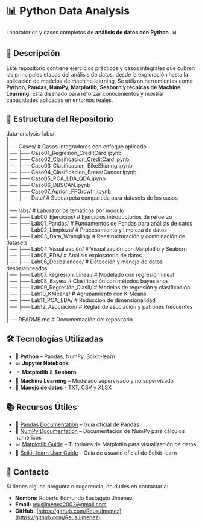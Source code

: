 # 📊 **Python Data Analysis**  

Laboratorios y casos completos de **análisis de datos con Python**. 📊  

## 📝 **Descripción**  

Este repositorio contiene ejercicios prácticos y casos integrales que cubren las principales etapas del análisis de datos, desde la exploración hasta la aplicación de modelos de machine learning. Se utilizan herramientas como **Python, Pandas, NumPy, Matplotlib, Seaborn y técnicas de Machine Learning**. Está diseñado para reforzar conocimientos y mostrar capacidades aplicadas en entornos reales.  

## 📁 Estructura del Repositorio  

data-analysis-labs/  
│  
│── Cases/                         # Casos integradores con enfoque aplicado  
│── ├── Caso01_Regresion_CreditCard.ipynb  
│── ├── Caso02_Clasificacion_CreditCard.ipynb  
│── ├── Caso03_Clasificacion_BikeSharing.ipynb  
│── ├── Caso04_Clasificacion_BreastCancer.ipynb  
│── ├── Caso05_PCA_LDA_QDA.ipynb  
│── ├── Caso06_DBSCAN.ipynb  
│── ├── Caso07_Apriori_FPGrowth.ipynb  
│── ├── Data/                      # Subcarpeta compartida para datasets de los casos  
│  
│── labs/                          # Laboratorios temáticos por módulo  
│── ├── Lab00_Ejercicios/          # Ejercicios introductorios de refuerzo  
│── ├── Lab01_Pandas/              # Fundamentos de Pandas para análisis de datos  
│── ├── Lab02_Limpieza/            # Procesamiento y limpieza de datos  
│── ├── Lab03_Data_Wrangling/      # Reestructuración y combinación de datasets  
│── ├── Lab04_Visualización/       # Visualización con Matplotlib y Seaborn  
│── ├── Lab05_EDA/                 # Análisis exploratorio de datos  
│── ├── Lab06_Desbalanceo/         # Detección y manejo de datos desbalanceados  
│── ├── Lab07_Regresión_Lineal/    # Modelado con regresión lineal  
│── ├── Lab08_Bayes/               # Clasificación con métodos bayesianos  
│── ├── Lab09_Regresión_Clasif/    # Modelos de regresión y clasificación  
│── ├── Lab10_KMeans/              # Agrupamiento con K-Means  
│── ├── Lab11_PCA_LDA/             # Reducción de dimensionalidad  
│── ├── Lab12_Asociación/          # Reglas de asociación y patrones frecuentes  
│  
│── README.md                      # Documentación del repositorio  

## 🛠 **Tecnologías Utilizadas**  

- 🐍 **Python** – Pandas, NumPy, Scikit-learn  
- 📊 **Jupyter Notebook**  
- 📈 **Matplotlib** & **Seaborn**  
- 🤖 **Machine Learning** – Modelado supervisado y no supervisado  
- 📂 **Manejo de datos** - TXT, CSV y XLSX  

## 📚 **Recursos Útiles**

- 📖 [Pandas Documentation](https://pandas.pydata.org/docs/) – Guía oficial de Pandas
- 🔢 [NumPy Documentation](https://numpy.org/doc/) – Documentación de NumPy para cálculos numéricos
- 📊 [Matplotlib Guide](https://matplotlib.org/stable/tutorials/index.html) – Tutoriales de Matplotlib para visualización de datos
- 🤖 [Scikit-learn User Guide](https://scikit-learn.org/stable/user_guide.html) – Guía de usuario oficial de Scikit-learn  

## 📩 **Contacto**  

Si tienes alguna pregunta o sugerencia, no dudes en contactar a:  

- **Nombre:** Roberto Edmundo Eustaquio Jiménez  
- **Email:** [reusjimenez2002@gmail.com](mailto:reusjimenez2002@gmail.com)  
- **GitHub:** [https://github.com/ReusJimenez](https://github.com/ReusJimenez)  
